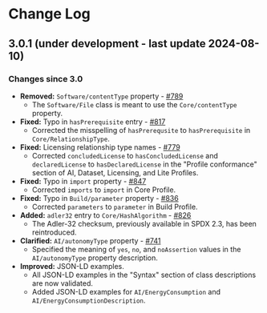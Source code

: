 # Change Log

## 3.0.1 (under development - last update 2024-08-10)

### Changes since 3.0

- **Removed:** `Software/contentType` property - [#789](https://github.com/spdx/spdx-3-model/pull/789)
  - The `Software/File` class is meant to use the `Core/contentType` property.
- **Fixed:** Typo in `hasPrerequisite` entry - [#817](https://github.com/spdx/spdx-3-model/pull/817)
  - Corrected the misspelling of `hasPrerequsite` to `hasPrerequisite` in
    `Core/RelationshipType`.
- **Fixed:** Licensing relationship type names - [#779](https://github.com/spdx/spdx-3-model/pull/779)
  - Corrected `concludedLicense` to `hasConcludedLicense` and
    `declaredLicense` to `hasDeclaredLicense` in the "Profile conformance"
    section of AI, Dataset, Licensing, and Lite Profiles.
- **Fixed:** Typo in `import` property - [#847](https://github.com/spdx/spdx-3-model/pull/847)
  - Corrected `imports` to `import` in Core Profile.
- **Fixed:** Typo in `Build/parameter` property - [#836](https://github.com/spdx/spdx-3-model/pull/836)
  - Corrected `parameters` to `parameter` in Build Profile.
- **Added:** `adler32` entry to `Core/HashAlgorithm` - [#826](https://github.com/spdx/spdx-3-model/pull/826)
  - The Adler-32 checksum, previously available in SPDX 2.3, has been
    reintroduced.
- **Clarified:** `AI/autonomyType` property - [#741](https://github.com/spdx/spdx-3-model/pull/741)
  - Specified the meaning of `yes`, `no`, and `noAssertion` values in the
    `AI/autonomyType` property description.
- **Improved:** JSON-LD examples.
  - All JSON-LD examples in the "Syntax" section of class descriptions are now
    validated.
  - Added JSON-LD examples for `AI/EnergyConsumption` and
    `AI/EnergyConsumptionDescription`.
